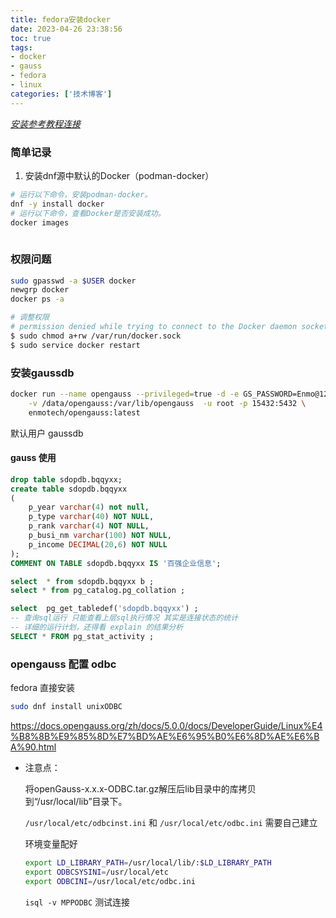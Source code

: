 ```yaml
---
title: fedora安装docker
date: 2023-04-26 23:38:56
toc: true
tags:
- docker
- gauss
- fedora
- linux
categories: ['技术博客']
---
```

*[安装参考教程连接](https://help.aliyun.com/document_detail/264695.html?spm=5176.21213303.J_6028563670.38.3acf3eda1H4cBI&scm=20140722.S_help%40%40%E6%96%87%E6%A1%A3%40%40264695.S_hot.ID_264695-RL_docker%E5%AE%89%E8%A3%85-OR_s%2Bhelpmain-V_1-P0_7)*  

### 简单记录
1. 安装dnf源中默认的Docker（podman-docker）
```bash
# 运行以下命令，安装podman-docker。
dnf -y install docker
# 运行以下命令，查看Docker是否安装成功。
docker images
 
```

### 权限问题
```bash
sudo gpasswd -a $USER docker 
newgrp docker 
docker ps -a

# 调整权限
# permission denied while trying to connect to the Docker daemon socket at unix:///var/run/docker.sock:
$ sudo chmod a+rw /var/run/docker.sock
$ sudo service docker restart
```


### 安装gaussdb
```bash
docker run --name opengauss --privileged=true -d -e GS_PASSWORD=Enmo@123 \
    -v /data/opengauss:/var/lib/opengauss  -u root -p 15432:5432 \
    enmotech/opengauss:latest
```

默认用户 gaussdb

#### gauss 使用
```sql
drop table sdopdb.bqqyxx;
create table sdopdb.bqqyxx 
(
	p_year varchar(4) not null,
	p_type varchar(40) NOT NULL,
	p_rank varchar(4) NOT NULL,
	p_busi_nm varchar(100) NOT NULL,
	p_income DECIMAL(20,6) NOT NULL 
);
COMMENT ON TABLE sdopdb.bqqyxx IS '百强企业信息';

select  * from sdopdb.bqqyxx b ;
select * from pg_catalog.pg_collation ;

select  pg_get_tabledef('sdopdb.bqqyxx') ;
-- 查询sql运行 只能查看上层sql执行情况 其实是连接状态的统计
-- 详细的运行计划，还得看 explain 的结果分析
SELECT * FROM pg_stat_activity ;

```


### opengauss 配置 odbc 
fedora 直接安装  
```bash
sudo dnf install unixODBC
```

https://docs.opengauss.org/zh/docs/5.0.0/docs/DeveloperGuide/Linux%E4%B8%8B%E9%85%8D%E7%BD%AE%E6%95%B0%E6%8D%AE%E6%BA%90.html

* 注意点：  

	将openGauss-x.x.x-ODBC.tar.gz解压后lib目录中的库拷贝到“/usr/local/lib”目录下。

	`/usr/local/etc/odbcinst.ini` 和 `/usr/local/etc/odbc.ini` 需要自己建立

	环境变量配好
	```bash
	export LD_LIBRARY_PATH=/usr/local/lib/:$LD_LIBRARY_PATH
	export ODBCSYSINI=/usr/local/etc
	export ODBCINI=/usr/local/etc/odbc.ini
	```

	`isql -v MPPODBC`  测试连接